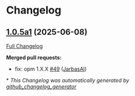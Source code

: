 # Changelog

## [1.0.5a1](https://github.com/OpenVoiceOS/ovos-gui-plugin-shell-companion/tree/1.0.5a1) (2025-06-08)

[Full Changelog](https://github.com/OpenVoiceOS/ovos-gui-plugin-shell-companion/compare/1.0.4...1.0.5a1)

**Merged pull requests:**

- fix: opm 1.X.X [\#49](https://github.com/OpenVoiceOS/ovos-gui-plugin-shell-companion/pull/49) ([JarbasAl](https://github.com/JarbasAl))



\* *This Changelog was automatically generated by [github_changelog_generator](https://github.com/github-changelog-generator/github-changelog-generator)*
